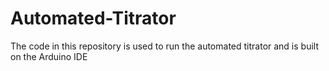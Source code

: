 # Automated-Titrator
The code in this repository is used to run the automated titrator and is built on the Arduino IDE

